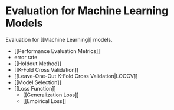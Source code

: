 # Evaluation for Machine Learning Models

Evaluation for [[Machine Learning]] models.


- [[Performance Evaluation Metrics]]
- error rate
- [[Holdout Method]]
- [[K-Fold Cross Validation]]
- [[Leave-One-Out K-Fold Cross Validation|LOOCV]]
- [[Model Selection]]
- [[Loss Function]]
	- [[Generalization Loss]]
	- [[Empirical Loss]]

